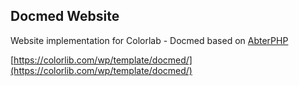 ## Docmed Website

Website implementation for Colorlab - Docmed based on [AbterPHP](https://abterphp.abtercms.com/en/)

[https://colorlib.com/wp/template/docmed/](https://colorlib.com/wp/template/docmed/)
